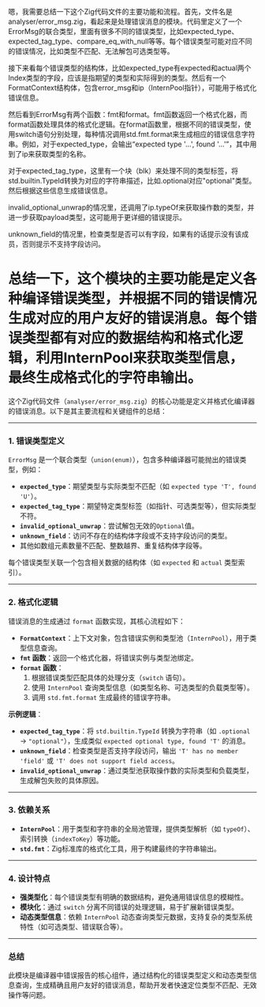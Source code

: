 嗯，我需要总结一下这个Zig代码文件的主要功能和流程。首先，文件名是analyser/error_msg.zig，看起来是处理错误消息的模块。代码里定义了一个ErrorMsg的联合类型，里面有很多不同的错误类型，比如expected_type、expected_tag_type、compare_eq_with_null等等。每个错误类型可能对应不同的错误情况，比如类型不匹配、无法解包可选类型等。

接下来看每个错误类型的结构体，比如expected_type有expected和actual两个Index类型的字段，应该是指期望的类型和实际得到的类型。然后有一个FormatContext结构体，包含error_msg和ip（InternPool指针），可能用于格式化错误信息。

然后看到ErrorMsg有两个函数：fmt和format。fmt函数返回一个格式化器，而format函数处理具体的格式化逻辑。在format函数里，根据不同的错误类型，使用switch语句分别处理，每种情况调用std.fmt.format来生成相应的错误信息字符串。例如，对于expected_type，会输出“expected type '...', found '...'”，其中用到了ip来获取类型的名称。

对于expected_tag_type，这里有一个块（blk）来处理不同的类型标签，将std.builtin.TypeId转换为对应的字符串描述，比如.optional对应"optional"类型。然后根据这些信息生成错误信息。

invalid_optional_unwrap的情况里，还调用了ip.typeOf来获取操作数的类型，并进一步获取payload类型，这可能用于更详细的错误提示。

unknown_field的情况里，检查类型是否可以有字段，如果有的话提示没有该成员，否则提示不支持字段访问。

总结一下，这个模块的主要功能是定义各种编译错误类型，并根据不同的错误情况生成对应的用户友好的错误消息。每个错误类型都有对应的数据结构和格式化逻辑，利用InternPool来获取类型信息，最终生成格式化的字符串输出。
================================================
这个Zig代码文件（`analyser/error_msg.zig`）的核心功能是定义并格式化编译器的错误消息。以下是其主要流程和关键组件的总结：

---

### **1. 错误类型定义**
`ErrorMsg` 是一个联合类型（`union(enum)`），包含多种编译器可能抛出的错误类型，例如：
- **`expected_type`**：期望类型与实际类型不匹配（如 `expected type 'T', found 'U'`）。
- **`expected_tag_type`**：期望特定类型标签（如指针、可选类型等），但实际类型不符。
- **`invalid_optional_unwrap`**：尝试解包无效的`Optional`值。
- **`unknown_field`**：访问不存在的结构体字段或不支持字段访问的类型。
- 其他如数组元素数量不匹配、整数越界、重复结构体字段等。

每个错误类型关联一个包含相关数据的结构体（如 `expected` 和 `actual` 类型索引）。

---

### **2. 格式化逻辑**
错误消息的生成通过 `format` 函数实现，其核心流程如下：
- **`FormatContext`**：上下文对象，包含错误实例和类型池（`InternPool`），用于类型信息查询。
- **`fmt` 函数**：返回一个格式化器，将错误实例与类型池绑定。
- **`format` 函数**：
  1. 根据错误类型匹配具体的处理分支（`switch` 语句）。
  2. 使用 `InternPool` 查询类型信息（如类型名称、可选类型的负载类型等）。
  3. 调用 `std.fmt.format` 生成最终的错误字符串。

**示例逻辑**：
- **`expected_tag_type`**：将 `std.builtin.TypeId` 转换为字符串（如 `.optional` → `"optional"`），生成类似 `expected optional type, found 'T'` 的消息。
- **`unknown_field`**：检查类型是否支持字段访问，输出 `'T' has no member 'field'` 或 `'T' does not support field access`。
- **`invalid_optional_unwrap`**：通过类型池获取操作数的实际类型和负载类型，生成解包失败的具体原因。

---

### **3. 依赖关系**
- **`InternPool`**：用于类型和字符串的全局池管理，提供类型解析（如 `typeOf`）、索引转换（`indexToKey`）等功能。
- **`std.fmt`**：Zig标准库的格式化工具，用于构建最终的字符串输出。

---

### **4. 设计特点**
- **强类型化**：每个错误类型有明确的数据结构，避免通用错误信息的模糊性。
- **模块化**：通过 `switch` 分离不同错误的处理逻辑，易于扩展新错误类型。
- **动态类型信息**：依赖 `InternPool` 动态查询类型元数据，支持复杂的类型系统特性（如可选类型、错误联合等）。

---

### **总结**
此模块是编译器中错误报告的核心组件，通过结构化的错误类型定义和动态类型信息查询，生成精确且用户友好的错误消息，帮助开发者快速定位类型不匹配、无效操作等问题。